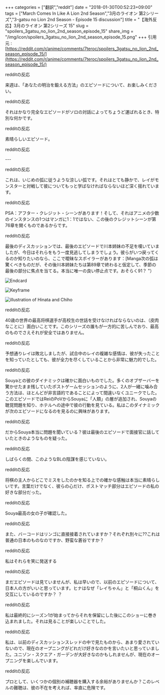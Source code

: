 +++
categories = ["翻訳","reddit"]
date = "2018-01-30T00:52:23+09:00"
tags = ["March Comes In Like A Lion 2nd Season","3月のライオン 第2シリーズ","3-gatsu no Lion 2nd Season - Episode 15 discussion"]
title = "【海外反応】3月のライオン 第2シリーズ 15"
slug = "spoilers_3gatsu_no_lion_2nd_season_episode_15"
share_img = "/img/icon/spoilers_3gatsu_no_lion_2nd_season_episode_15.png"
+++
引用元 : [https://reddit.com/r/anime/comments/7teroc/spoilers_3gatsu_no_lion_2nd_season_episode_15/](https://reddit.com/r/anime/comments/7teroc/spoilers_3gatsu_no_lion_2nd_season_episode_15/)

<p><span class="reddit-comment">redditの反応</span></p>来週は、「あなたの明治を鍛える方法」のエピソードについて、お楽しみください。

<p><span class="reddit-comment">redditの反応</span></p>それはかなり完全なエピソードがソロの対話によってちょうど運ばれるとき、特別な何かです。

<p><span class="reddit-comment">redditの反応</span></p>素晴らしいエピソード。

<p><span class="reddit-comment">redditの反応</span></p>---

<p><span class="reddit-comment">redditの反応</span></p>これは、いじめの弧に従うような涼しい弧です。それはとても静かで、レイがモンスターと対戦して彼についてもっと学ばなければならないほど深く揺れています。

<p><span class="reddit-comment">redditの反応</span></p>PSA：アフター・クレジット・シーンがあります！そして、それはアニメの少数のインスタンスの1つはマンガに1：1ではない、この後のクレジットシーンが第76章を開くものであるからです。

<p><span class="reddit-comment">redditの反応</span></p>最後のディスカッションでは、最後のエピソードで川本姉妹の不足を嘆いていましたが、今日はそれらをもう一度見逃してしまうでしょう。彼らがいつ戻ってくるのか知りたいのなら、ここで曖昧なスポイラーがあります：[Manga次の弧は驚くべきものだが、その後川本姉妹たちは第89章で終わると仮定して、季節の最後の部分に焦点を当てる。本当に唯一の良い停止点です。おそらく91？ "）

![Endcard](http://3lion-anime.com/assets/img/special/endcard/edcard37.jpg)

![Keyframe](https://pbs.twimg.com/media/DUjdh6fU0AA1VNU.jpg)

![illustration of Hinata and Chiho](https://i.imgur.com/6w9XoP7.png)

<p><span class="reddit-comment">redditの反応</span></p>40歳の世界の最高将棋選手が高校生の世話を受けなければならないのは、（皮肉なことに）面白いことです。このシリーズの誰もが一方的に苦しんでおり、最高のものでさえそれが安全ではありません。

<p><span class="reddit-comment">redditの反応</span></p>予想通りレイは敗北しましたが、試合中のレイの複雑な感情は、彼が失ったことを知っていたとしても、彼が全力を尽くしていることから非常に魅力的でした。

<p><span class="reddit-comment">redditの反応</span></p>Souyaとの彼のダイナミックは確かに面白いものでした。多くのオブザーバーを驚かせたまま残していたポストゲームセッションのように、2人が一緒に噛み合う方法は、ほとんどが非言語的であることによって間違いなくユニークでした。このエピソードではReiのPoVからSouyaに「人類」の層が追加され、Souyaの聴覚問題を知り、ホテルへの途中で彼の行動を見ている。私はこのダイナミックが次のエピソードになるのを見るのに興味があります。

<p><span class="reddit-comment">redditの反応</span></p>だからSouya本当に問題を聞いている？彼は最後のエピソードで面接官に話していたときのようなものを疑った。

<p><span class="reddit-comment">redditの反応</span></p>しばらくの間、このようなBLの陰謀を感じていない。

<p><span class="reddit-comment">redditの反応</span></p>将棋の主人からどこでミスをしたのかを知る上での確かな感触は本当に素晴らしいです。言葉だけでなく、彼らの心だけ、ポストマッチ部分はエピソードの私の好きな部分だった。

<p><span class="reddit-comment">redditの反応</span></p>Souya最高の女の子が確認した。

<p><span class="reddit-comment">redditの反応</span></p>また、バーコードはリンゴに直接接着されていますか？それぞれ別々に??これは普通の日本のものなのですか、野蛮な蒼谷ですか？

<p><span class="reddit-comment">redditの反応</span></p>私はそれらを笑に発送する

<p><span class="reddit-comment">redditの反応</span></p>まだエピソードは見ていませんが、私は早いので、以前のエピソードについて、日本人の方がいいと思っています。ヒナはなぜ「レイちゃん」と「桐山くん」を交互にしているのですか？ ？

<p><span class="reddit-comment">redditの反応</span></p>私は最終的にシーズン1が始まってからそれを保留にした後にこのショーに巻き込まれました。それは見ることが楽しいことでした。

<p><span class="reddit-comment">redditの反応</span></p>私は、以前のディスカッションスレッドの中で見たものから、あまり愛されていないので、現在のオープニングがどれだけ好きなのかを言いたいと思っていました。ユニゾン・スクエア・ガーデンが大好きなのかもしれませんが、現在のオープニングを楽しんでいます。

<p><span class="reddit-comment">redditの反応</span></p>プロとして、いくつかの個別の補聴器を購入する余裕がありませんか？このレベルの難聴は、彼の不在を考えれば、率直に危険です。
